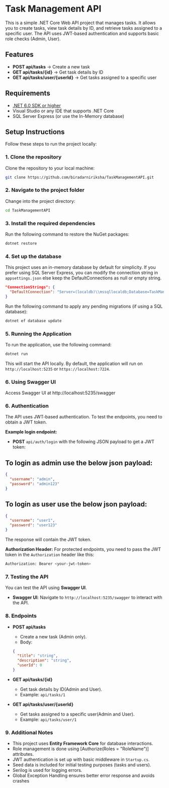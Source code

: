 # Task Management API

This is a simple .NET Core Web API project that manages tasks. It allows you to create tasks, view task details by ID, and retrieve tasks assigned to a specific user. The API uses JWT-based authentication and supports basic role checks (Admin, User).

## Features
- **POST api/tasks** → Create a new task
- **GET api/tasks/{id}** → Get task details by ID
- **GET api/tasks/user/{userId}** → Get tasks assigned to a specific user

## Requirements

- [.NET 6.0 SDK or higher](https://dotnet.microsoft.com/download)
- Visual Studio or any IDE that supports .NET Core
- SQL Server Express (or use the In-Memory database)

## Setup Instructions

Follow these steps to run the project locally:

### 1. Clone the repository

Clone the repository to your local machine:

```bash
git clone https://github.com/biradarniriksha/TaskManagementAPI.git
```

### 2. Navigate to the project folder

Change into the project directory:

```bash
cd TaskManagementAPI
```

### 3. Install the required dependencies

Run the following command to restore the NuGet packages:

```bash
dotnet restore
```

### 4. Set up the database

This project uses an in-memory database by default for simplicity. If you prefer using SQL Server Express, you can modify the connection string in `appsettings.json` else keep the DefaultConnections as null or empty string.

```json
"ConnectionStrings": {
  "DefaultConnection": "Server=(localdb)\\mssqllocaldb;Database=TaskManagementApiDb;Trusted_Connection=True;"
}
```

Run the following command to apply any pending migrations (if using a SQL database):

```bash
dotnet ef database update
```

### 5. Running the Application

To run the application, use the following command:

```bash
dotnet run
```

This will start the API locally. By default, the application will run on `http://localhost:5235` or `https://localhost:7224`.

### 6. Using Swagger UI
Access Swagger UI at http://localhost:5235/swagger

### 6. Authentication

The API uses JWT-based authentication. To test the endpoints, you need to obtain a JWT token.

**Example login endpoint:**
- **POST** `api/auth/login` with the following JSON payload to get a JWT token:

## To login as admin use the below json payload:
```json
{
  "username": "admin",
  "password": "admin123"
}
```
## To login as user use the below json payload:
```json
{
  "username": "user1",
  "password": "user123"
}
```

The response will contain the JWT token.

**Authorization Header:**
For protected endpoints, you need to pass the JWT token in the `Authorization` header like this:

```bash
Authorization: Bearer <your-jwt-token>
```

### 7. Testing the API

You can test the API using **Swagger UI**.

- **Swagger UI**: Navigate to `http://localhost:5235/swagger` to interact with the API.

### 8. Endpoints

- **POST api/tasks** 
    - Create a new task (Admin only).
    - Body:
    ```json 
    {
      "title": "string",
      "description": "string",
      "userId": 0
    }
    ```

- **GET api/tasks/{id}**
    - Get task details by ID(Admin and User).
    - Example: `api/tasks/1`

- **GET api/tasks/user/{userId}**
    - Get tasks assigned to a specific user(Admin and User).
    - Example: `api/tasks/user/1`

### 9. Additional Notes

- This project uses **Entity Framework Core** for database interactions.
- Role management is done using [Authorize(Roles = "RoleName")] attributes.
- JWT authentication is set up with basic middleware in `Startup.cs`.
- Seed data is included for initial testing purposes (tasks and users).
- Serilog is used for logging errors.
- Global Exception Handling ensures better error response and avoids crashes

